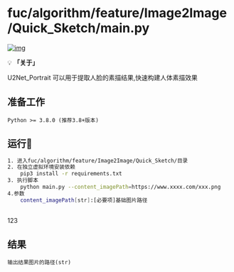 # []()fuc/algorithm/feature/Image2Image/Quick_Sketch/main.py

[![img](https://img.shields.io/badge/python-%3E=3.8.x-green.svg)](https://python.org/)


💡 **「关于」**

U2Net_Portrait 可以用于提取人脸的素描结果,快速构建人体素描效果


## 准备工作
```
Python >= 3.8.0 (推荐3.8+版本) 
```

## 运行💈

```bash
1. 进入fuc/algorithm/feature/Image2Image/Quick_Sketch/目录
2. 在独立虚拟环境安装依赖
	pip3 install -r requirements.txt
3. 执行脚本
	python main.py --content_imagePath=https://www.xxxx.com/xxx.png  
4.参数
    content_imagePath[str]:[必要项]基础图片路径
	
```
123
## 结果

```
输出结果图片的路径(str)
 
```